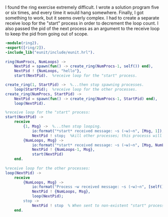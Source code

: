 I found the ring exercise extremely difficult.  I wrote a solution program five or six times, and every time it would hang somewhere.  Finally, I got something to work, but it seems overly complex.  I had to create a separate receive loop for the "start" process in order to decrement the loop count.  I also passed the pid of the next process as an argument to the receive loop to keep the pid from going out of scope.

```erlang
-module(ring2).
-export([ring/2]).
-include_lib("eunit/include/eunit.hrl"). 
                   
ring(NumProcs, NumLoops) ->
    NextPid = spawn(fun() -> create_ring(NumProcs-1, self()) end),
    NextPid ! {NumLoops, "hello"},
    start(NextPid).  %receive loop for the "start" process.

create_ring(1, StartPid) ->  %...then stop spawning processes.
    loop(StartPid);  %receive loop for the other processes.
create_ring(NumProcs, StartPid) ->
    NextPid = spawn(fun() -> create_ring(NumProcs-1, StartPid) end),
    loop(NextPid).

%receive loop for the "start" process:
start(NextPid) ->
    receive 
        {1, Msg} ->  %...then stop looping.
            io:format("*start* received message: ~s (~w)~n", [Msg, 1]),
            NextPid ! stop;  %kill other processes; this processs will die because it stops looping.
        {NumLoops, Msg} ->
            io:format("*start* received message: ~s (~w)~n", [Msg, NumLoops]),
            NextPid ! {NumLoops-1, Msg},
            start(NextPid)
    end.
   
%receive loop for the other processes:
loop(NextPid) ->
    receive
        {NumLoops, Msg} ->
            io:format("Process ~w received message: ~s (~w)~n", [self(), Msg, NumLoops]),
            NextPid ! {NumLoops, Msg},
            loop(NextPid);
        stop -> 
            NextPid ! stop  % When sent to non-existent "start" process, this still returns stop.
    end.
    
```
